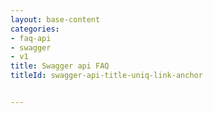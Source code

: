 ```yaml
---
layout: base-content
categories:
- faq-api
- swagger
- v1
title: Swagger api FAQ
titleId: swagger-api-title-uniq-link-anchor


---
```

